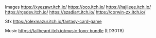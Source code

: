 Images
https://xyezawr.itch.io/
https://oco.itch.io/
https://hajileee.itch.io/
https://rgsdev.itch.io/
https://szadiart.itch.io/
https://corwin-zx.itch.io/

Sfx
https://olexmazur.itch.io/fantasy-card-game

Music
https://tallbeard.itch.io/music-loop-bundle (LD30T8)
